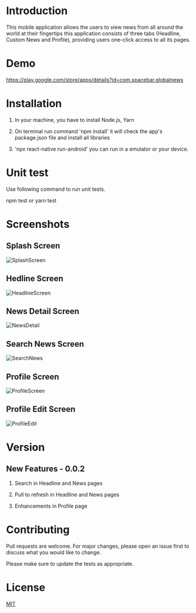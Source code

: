 # Introduction

This mobile application allows the users to view news from all around the world at their fingertips this application consists of three tabs (Headline, Custom News and Profile), providing users one-click access to all its pages.

# Demo
https://play.google.com/store/apps/details?id=com.spacebar.globalnews

# Installation

1. In your machine, you have to install Node.js, Yarn

2. On terminal run command 'npm install' it will check the app's package.json file and install all libraries

3. 'npx react-native run-android' you can run in a emulator or your device.


# Unit test

Use following command to run unit tests. 

npm test or yarn test  

# Screenshots

## Splash Screen 

![SplashScreen](https://user-images.githubusercontent.com/53045577/82404824-e9aa5600-9a7f-11ea-9c2f-f85eb0d7a9af.jpeg)

## Hedline Screen 

![HeadlineScreen](https://user-images.githubusercontent.com/53045577/82404937-2ece8800-9a80-11ea-8813-87fc3c075339.jpeg)

## News Detail Screen 

![NewsDetail](https://user-images.githubusercontent.com/53045577/82405032-6dfcd900-9a80-11ea-81b8-d3bd344febc7.jpeg)

## Search News Screen 

![SearchNews](https://user-images.githubusercontent.com/53045577/82405164-b2887480-9a80-11ea-87d0-0c7702980d62.jpeg)

## Profile Screen 
![ProfileScreen](https://user-images.githubusercontent.com/53045577/82405245-ed8aa800-9a80-11ea-8a11-4d9ce08956da.jpeg)

## Profile Edit Screen 
![ProfileEdit](https://user-images.githubusercontent.com/53045577/82405257-f67b7980-9a80-11ea-828f-15bf184dcdda.jpeg)



# Version
## New Features - 0.0.2

1. Search in Headline and News pages

2. Pull to refresh in Headline and News pages

3. Enhancements in Profile page 

# Contributing
Pull requests are welcome. For major changes, please open an issue first to discuss what you would like to change.

Please make sure to update the tests as appropriate.

# License
[MIT](https://choosealicense.com/licenses/mit/)
